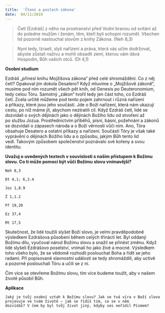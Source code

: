 ```yaml
---
title:  'Čtení a poslech zákona'
date:  04/11/2019
---
```


> <p></p>
> Četl [Ezdráš] z něho na prostranství před Vodní branou od svítání až do poledne mužům i ženám, těm, kteří byli schopni rozumět. Všechen lid pozorně naslouchal slovům z knihy Zákona. (Neh 8,3)

> <p></p>
> Nyní tedy, Izraeli, slyš nařízení a práva, která vás učím dodržovat, abyste zůstali naživu a mohli obsadit zemi, kterou vám dává Hospodin, Bůh vašich otců. (Dt 4,1)

**Osobní studium**

Ezdráš „přinesl knihu Mojžíšova zákona“ před celé shromáždění. Co z něj četl? Opakoval jim dokola Desatero? Když mluvíme o „Mojžíšově zákoně“, musíme pod ním rozumět všech pět knih, od Genesis po Deuteronomium, tedy celou Tóru. Samotný „zákon“ tvořil tedy jen část toho, co Ezdráš četl. Zcela určitě můžeme pod tento pojem zahrnout i různá nařízení a příkazy, které jsou jeho součástí. Jde o Boží nařízení, která nám ukazují cestu, po níž máme jít, abychom neztratili cíl. Když Ezdráš četl, lidé se dozvídali o svých dějinách jako o dějinách Božího lidu od stvoření až po službu Jozua. Prostřednictvím příběhů, písní, básní, požehnání a zákonů se dozvídali o zápasech národa a o Boží věrnosti vůči nim. Ano, Tóra obsahuje Desatero a ostatní příkazy a nařízení. Součástí Tóry je však také vyprávění o dějinách Božího lidu a o způsobu, jakým Bůh tento lid vedl. Takovým způsobem společenství poznávalo své kořeny a svou identitu.

**Uvažuj o uvedených textech v souvislosti s naším přístupem k Božímu slovu. Co ti může pomoci být vůči Božímu slovu vnímavější?**

`Neh 8,3`

`Dt 4,1; 6,3.4`

`Joz 1,8.9`

`Ž 1,1.2`

`Př 19,20`

`Ez 37,4`

`Mt 17,5`

Skutečnost, že lidé toužili slyšet Boží slovo, je velmi pravděpodobně výsledkem Ezdrášova působení během celých třinácti let. Byl oddaný Božímu dílu, vyučoval národ Božímu slovu a snažil se přinést změnu. Když lidé slyšeli Ezdrášovo poselství, vnímali ho jako živé a mocné. Výsledkem toho všeho bylo, že se vědomě rozhodli poslouchat Boha a řídit se jeho radami. Při popisované slavnostní události se tedy shromáždili, aby uctivě a pozorně poslouchali Tóru a učili se z ní.

Čím více se otevřeme Božímu slovu, tím více budeme toužit, aby v našem životě působil Bůh.

**Aplikace**

`Jaký je tvůj osobní vztah k Božímu slovu? Jak se tvá víra v Boží slovo projevuje ve tvém životě – jak se řídíš tím, co se v něm dozvídáš? V čem by byl tvůj život jiný, kdyby ses neřídil Písmem?`